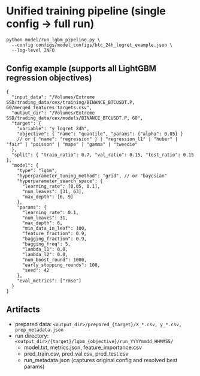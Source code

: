 # Unified training pipeline (single config → full run)

```
python model/run_lgbm_pipeline.py \
  --config configs/model_configs/btc_24h_logret_example.json \
  --log-level INFO
```

## Config example (supports all LightGBM regression objectives)

```
{
  "input_data": "/Volumes/Extreme SSD/trading_data/cex/training/BINANCE_BTCUSDT.P, 60/merged_features_targets.csv",
  "output_dir": "/Volumes/Extreme SSD/trading_data/cex/models/BINANCE_BTCUSDT.P, 60",
  "target": {
    "variable": "y_logret_24h",
    "objective": { "name": "quantile", "params": {"alpha": 0.05} }
    // or { "name": "regression" } | "regression_l1" | "huber" | "fair" | "poisson" | "mape" | "gamma" | "tweedie"
  },
  "split": { "train_ratio": 0.7, "val_ratio": 0.15, "test_ratio": 0.15 },
  "model": {
    "type": "lgbm",
    "hyperparameter_tuning_method": "grid", // or "bayesian"
    "hyperparameter_search_space": {
      "learning_rate": [0.05, 0.1],
      "num_leaves": [31, 63],
      "max_depth": [6, 9]
    },
    "params": {
      "learning_rate": 0.1,
      "num_leaves": 31,
      "max_depth": 6,
      "min_data_in_leaf": 100,
      "feature_fraction": 0.9,
      "bagging_fraction": 0.9,
      "bagging_freq": 5,
      "lambda_l1": 0.0,
      "lambda_l2": 0.0,
      "num_boost_round": 1000,
      "early_stopping_rounds": 100,
      "seed": 42
    },
    "eval_metrics": ["rmse"]
  }
}
```

## Artifacts
- prepared data: `<output_dir>/prepared_{target}/X_*.csv, y_*.csv, prep_metadata.json`
- run directory: `<output_dir>/{target}/lgbm_{objective}/run_YYYYmmdd_HHMMSS/`
  - model.txt, metrics.json, feature_importance.csv
  - pred_train.csv, pred_val.csv, pred_test.csv
  - run_metadata.json (captures original config and resolved best params)